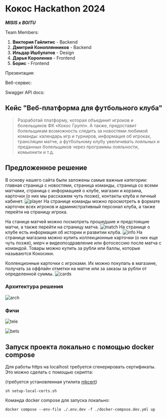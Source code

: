# Кокос Hackathon 2024

**_MISIS x BGITU_**

Team Members:

1. **Виктория Гайлитис** - Backend
2. **Дмитрий Коноплянников** - Backend
3. **Ильдар Ишбулатов** - Design
4. **Дарья Короленко** - Frontend
5. **Борис** - Frontend

Презентация:

Веб-сервис:

Swagger API docs:

## Кейс "Веб-платформа для футбольного клуба"

> Разработай платформу, которая объединит игроков и болельщиков ФК «Кокос Групп». А также, предоставит болельщикам возможность следить за новостями любимой команды: календарь игр и турниров, информация об игроках, трансляции матче, а футбольному клубу увеличивать лояльных и преданных болельщиков через программы лояльности, комьюнити и т.д.

## Предложенное решение

В основу нашего сайта были заложены самые важные категории: главная страница с новостями, страница команды, страница со всеми матчами, страница с информацией о клубе, магазин и корзина, карточки (о них мы расскажем чуть позже), контакты клуба и личный кабинет.
![player](вы.png)
На странице команды можно просмотреть в формате карточек всех игроков и административный персонал клуба, а также перейти на страницу игрока.

На станице матчей можно посмотреть прошедшие и предстоящие матчи, а также перейти на страницу матча.
![match](ыф.png)
На странице о клубе есть информация об истории и развитии клуба.
![info](фйййй.png)
На странице магазина можно купить коллекционные карточки (о них еще чуть позже), мерч и видеопоздравление или фотосессию после матча с командой. Товары можно купить за рубли или баллы, которые называются Кокосики.

Коллекционные карточки с игроками. Их можно покупать в магазине, получать за оффлайн отметки на матче или за заказы за рубли от определенной суммы.
![cards](карточки.png)

### Архитектура решения

![arch](ёёё.png)

### Фичи

![tele](яяффф.png)

![bets](ставки.png)

## Запуск проекта локально с помощью docker compose

Для работы https на localhost требуется сгенерировать сертификаты. Это можно сделать с помощью скрипта:

(требуется установленная утилита [mkcert](https://github.com/FiloSottile/mkcert))

```
sh setup-local-certs.sh
```

Команда docker compose для запуска локально:

```
docker compose --env-file ./.env.dev -f ./docker-compose.dev.yml up
```
